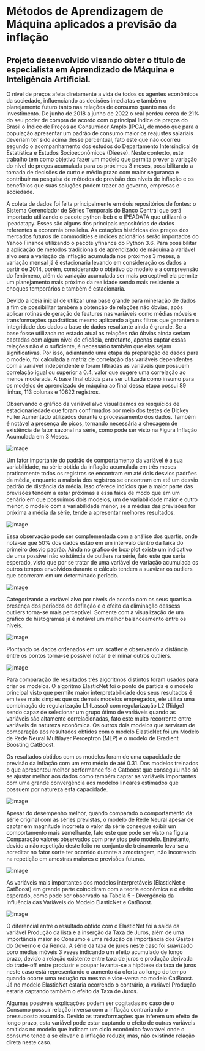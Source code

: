 # Métodos de Aprendizagem de Máquina aplicados a previsão da inflação

Projeto desenvolvido visando obter o titulo de especialista em Aprendizado de Máquina e Inteligência Artificial.
---------------------------------

O nível de preços afeta diretamente a vida de todos os agentes econômicos da sociedade, influenciando as decisões imediatas e também o planejamento futuro tanto nas relações de consumo quanto nas de investimento. De junho de 2018 a junho de 2022 o real perdeu cerca de 21% do seu poder de compra de acordo com o principal índice de preços do Brasil o Índice de Preços ao Consumidor Amplo (IPCA), de modo que para a população apresentar um padrão de consumo maior os reajustes salariais deveriam ter sido acima desse percentual, fato este que não ocorreu segundo o acompanhamento dos estudos do Departamento Intersindical de Estatística e Estudos Socioeconômicos (Dieese). Neste contexto, este trabalho tem como objetivo fazer um modelo que permita prever a variação do nível de preços acumulada para os próximos 3 meses, possibilitando a tomada de decisões de curto e médio prazo com maior segurança e contribuir na pesquisa de métodos de previsão dos níveis de inflação e os benefícios que suas soluções podem trazer ao governo, empresas e sociedade.

A coleta de dados foi feita principalmente em dois repositórios de fontes: o Sistema Gerenciador de Séries Temporais do Banco Central que será importado utilizando o pacote python-bcb e o IPEADATA que utilizará o ipeadatapy. Esses são alguns dos principais repositórios de dados referentes a economia brasileira. As cotações históricas dos preços dos mercados futuros de commodities e índices acionários serão importados do Yahoo Finance utilizando o pacote yfinance do Python 3.6. Para possibilitar a aplicação de métodos tradicionais de aprendizado de máquina a variável alvo será a variação da inflação acumulada nos próximos 3 meses, a variação mensal já é estacionaria levando em consideração os dados a partir de 2014, porém, considerando o objetivo do modelo e a compreensão do fenômeno, além da variação acumulada ser mais perceptível ela permite um planejamento mais próximo da realidade sendo mais resistente a choques temporários e também é estacionaria.

Devido a ideia inicial de utilizar uma base grande para mineração de dados a fim de possibilitar também a obtenção de relações não óbvias, após aplicar rotinas de geração de features nas variáveis como médias móveis e transformações quadráticas mesmo aplicando alguns filtros que garantem a integridade dos dados a base de dados resultante ainda é grande. Se a base fosse utilizada no estado atual as relações não óbvias ainda seriam captadas com algum nível de eficácia, entretanto, apenas captar essas relações não é o suficiente, é necessário também que elas sejam significativas. Por isso, adiantando uma etapa da preparação de dados para o modelo, foi calculada a matriz de correlação das variáveis dependentes com a variável independente e foram filtradas as variáveis que possuem correlação igual ou superior a 0.4, valor que sugere uma correlação ao menos moderada. A base final obtida para ser utilizada como insumo para os modelos de aprendizado de máquina ao final dessa etapa possui 89 linhas, 113 colunas e 10622 registros.

Observando o gráfico da variável alvo visualizamos os resquícios de estacionariedade que foram confirmados por meio dos testes de Dickey Fuller Aumentado utilizados durante o processamento dos dados. Também é notável a presença de picos, tornando necessária a checagem de existência de fator sazonal na série, como pode ser visto na Figura Inflação Acumulada em 3 Meses.

![image](https://user-images.githubusercontent.com/60692882/207216040-375448d0-c634-4b49-9d80-379146d32943.png)

Um fator importante do padrão de comportamento da variável é a sua variabilidade, na série obtida da inflação acumulada em três meses praticamente todos os registros se encontram em até dois desvios padrões da média, enquanto a maioria dos registros se encontram em até um desvio padrão de distância da média. Isso oferece indícios que a maior parte das previsões tendem a estar próximas a essa faixa de modo que em um cenário em que possuímos dois modelos, um de variabilidade maior e outro menor, o modelo com a variabilidade menor, se a médias das previsões for próxima a média da série, tende a apresentar melhores resultados.

![image](https://user-images.githubusercontent.com/60692882/207216090-566727cb-ba29-417a-b16f-c177ce456cd4.png)

Essa observação pode ser complementada com a análise dos quartis, onde nota-se que 50% dos dados estão em um intervalo dentro da faixa do primeiro desvio padrão. Ainda no gráfico de box-plot existe um indicativo de uma possível não existência de outliers na série, fato este que seria esperado, visto que por se tratar de uma variável de variação acumulada os outros tempos envolvidos durante o cálculo tendem a suavizar os outliers que ocorreram em um determinado período.

![image](https://user-images.githubusercontent.com/60692882/207216123-e5b60267-9fa2-494c-b649-6b35c72c859e.png)

Categorizando a variável alvo por níveis de acordo com os seus quartis a presença dos períodos de deflação e o efeito da eliminação dessess outliers torna-se mais perceptível. Somente com a visualização de um gráfico de histogramas já é notável um melhor balanceamento entre os níveis.
 
![image](https://user-images.githubusercontent.com/60692882/207216230-9016cfba-14eb-4f19-b2ca-6d86ff385441.png)

Plontando os dados ordenados em um scatter e observando a distância entre os pontos torna-se possível notar e eliminar outros outliers.

![image](https://user-images.githubusercontent.com/60692882/207216436-292b69e1-476b-4828-b4b0-cf5fc7754eec.png)

Para comparação de resultados três algoritmos distintos foram usados para criar os modelos. O algoritmo ElasticNet foi o ponto de partida e o modelo principal visto que permite maior interpretabilidade dos seus resultados é em tese mais simples que os demais modelos empregados, ele utiliza uma combinação de regularização L1 (Lasso) com regularização L2 (Ridge) sendo capaz de selecionar um grupo ótimo de variáveis quando as variáveis são altamente correlacionadas, fato este muito recorrente entre variáveis de natureza econômica. Os outros dois modelos que serviram de comparação aos resultados obtidos com o modelo ElasticNet foi um Modelo de Rede Neural Multilayer Perceptron (MLP) e o modelo de Gradient Boosting  CatBoost.

Os resultados obtidos com os modelos foram de uma capacidade de previsão da inflação com um erro médio de até 0.31. Dos modelos treinados o que apresentou melhor performance foi o Catboost que conseguiu não só se ajustar melhor aos dados como também captar as variáveis importantes com uma grande convergência aos modelos lineares estimados que possuem por natureza esta capacidade.
 
![image](https://user-images.githubusercontent.com/60692882/207216627-92e9347c-9e72-481b-8c4f-d09b1b1c184c.png)

Apesar do desempenho melhor, quando comparado o comportamento da série original com as séries previstas, o modelo de Rede Neural apesar de captar em magnitude incorreta o valor da série consegue exibir um comportamento mais semelhante, fato este que pode ser visto na figura Comparação valores observados com previstos pelo modelo. Entretanto, devido a não repetição deste feito no conjunto de treinamento leva-se a acreditar no fator sorte ter ocorrido durante a amostragem, não incorrendo na repetição em amostras maiores e previsões futuras.

![image](https://user-images.githubusercontent.com/60692882/207216657-0e7cf6a4-3226-4db6-a540-c8fbf8d0ebfd.png)

As variáveis mais importantes dos modelos interpretáveis (ElasticNet e CatBoost) em grande parte coincidiram com a teoria econômica e o efeito esperado, como pode ser observado na Tabela 5 - Divergência da Influência das Variáveis do Modelo ElasticNet e CatBoost.

![image](https://user-images.githubusercontent.com/60692882/207216867-e03b9304-ec13-4096-8c73-92bd9296a3fb.png)

O diferencial entre o resultado obtido com o ElasticNet foi a saída da variável Produção da lista e a inserção da Taxa de Juros, além de uma importância maior ao Consumo e uma redução da importância dos Gastos do Governo e da Renda. A série da taxa de juros neste caso foi suavizado poro médias móveis 3 vezes indicando um efeito acumulado de longo prazo, devido a relação existente entre taxa de juros e produção derivada do trade-off entre produzir e poupar levanta-se a hipótese da taxa de juros neste caso está representando o aumento da oferta ao longo do tempo quando ocorre uma redução na mesma e vice-versa no modelo CatBoost. Já no modelo ElasticNet estaria ocorrendo o contrário, a variável Produção estaria captando também o efeito da Taxa de Juros.

Algumas possíveis explicações podem ser cogitadas no caso de o Consumo possuir relação inversa com a inflação contrariando o pressuposto assumido. Devido as transformações que inferem um efeito de longo prazo, esta variável pode estar captando o efeito de outras variáveis omitidas no modelo que indicam um ciclo econômico favorável onde o consumo tende a se elevar e a inflação reduzir, mas, não existindo relação direta neste caso.
